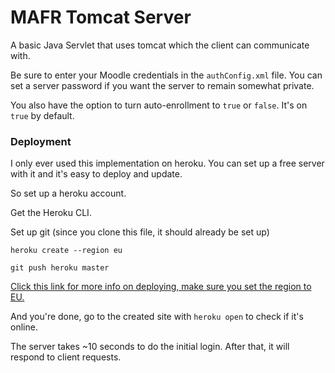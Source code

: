 # MAFR Tomcat Server

A basic Java Servlet that uses tomcat which the client can communicate with.

Be sure to enter your Moodle credentials in the `authConfig.xml` file. 
You can set a server password if you want the server to remain somewhat private. 

You also have the option to turn auto-enrollment to `true` or `false`. It's on `true` by default.

### Deployment
I only ever used this implementation on heroku. You can set up a free server with it and it's easy to deploy and update. 

So set up a heroku account.

Get the Heroku CLI.

Set up git (since you clone this file, it should already be set up)

`heroku create --region eu `

`git push heroku master`

<a href="https://devcenter.heroku.com/articles/create-a-java-web-application-using-embedded-tomcat#deploy-your-application-to-heroku"> 
Click this link for more info on deploying, make sure you set the region to EU.
</a>

And you're done, go to the created site with `heroku open` to check if it's online. 

The server takes  ~10 seconds to do the initial login. After that, it will respond to client requests.
